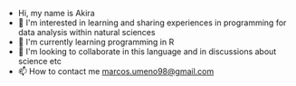 - Hi, my name is Akira
- 👀 I'm interested in learning and sharing experiences in programming for data analysis within natural sciences
- 🌱 I'm currently learning programming in R
- 💞️ I'm looking to collaborate in this language and in discussions about science etc
- 📫 How to contact me marcos.umeno98@gmail.com
